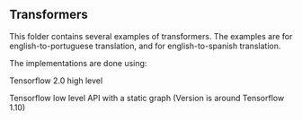 ## Transformers

This folder contains several examples of transformers. The examples are for english-to-portuguese translation, and for english-to-spanish translation. 

The implementations are done using:

Tensorflow 2.0 high level

Tensorflow low level API with a static graph (Version is around Tensorflow 1.10)
